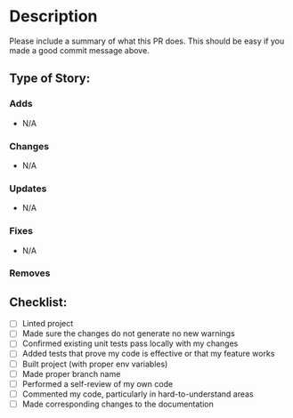 # Description

Please include a summary of what this PR does. This should be easy if you made a good commit message above.

<!--
Before requesting this PR, make sure you have done the following:
  - Lint the project with `npm run lint:check`
    - Make sure that there are no warnings, otherwise the Netlify build will fail.
  - Run unit tests with `npm test`
  - Make sure the site builds with `npm run build`
    - Don't forget .env variables
    - Follow the instructions provided by `npm`
  - Make sure the branch is properly named. See [Contributions](https://github.com/scoreboardinc/voxpop-React/wiki#contributing)
  - [Git squash](https://github.com/scoreboardinc/voxpop-React/wiki/Squashing-Commits) the commit so that the PR only contains one commit.
    - Make sure this one commit message is descriptive. 
 -->


## Type of Story:

<!--
Choose one of the following, and remove the rest: 
- Chore
- Feature
- Bug
 -->


### Adds
  <!-- What code did you add? -->
  - N/A

### Changes
  <!-- What changes to the code did you make? -->
  - N/A

  <!--
    ### Stucture Change
      When chaning the file strcuture of the code, please project the old and new structure using `tree` or other tools. For example:
        $ tree -L 1
        .
        ├── documentation
        ├── gulpfile.js
        ├── jsconfig.json
        ├── node_modules
        ├── package.json
        ├── package-lock.json
        ├── public
        ├── README.md
        └── src
        4 directories, 5 files      
  -->


### Updates
  <!-- What packages have you updated / upgraded? -->
  - N/A

### Fixes
  <!-- - What bugs or issues did you fix? -->
  - N/A

### Removes
  <!-- What functionality or code did you remove? -->


## Checklist:
<!-- Please check the boxes once you have completed them. You can check them after you make the pull request using Github. -->
- [ ] Linted project
- [ ] Made sure the changes do not generate no new warnings
- [ ] Confirmed existing unit tests pass locally with my changes
- [ ] Added tests that prove my code is effective or that my feature works
- [ ] Built project (with proper env variables)
- [ ] Made proper branch name
- [ ] Performed a self-review of my own code
- [ ] Commented my code, particularly in hard-to-understand areas
- [ ] Made corresponding changes to the documentation

<!-- Note this template is subjected to change depending on the teams needs. -->